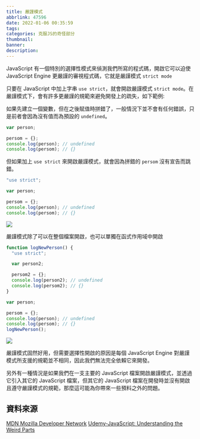 ```yaml
---
title: 嚴謹模式
abbrlink: 47596
date: 2022-01-06 00:35:59
tags:
categories: 克服JS的奇怪部分
thumbnail:
banner:
description:
---
```


<!-- @format -->

JavaScript 有一個特別的選擇性模式來偵測我們所寫的程式碼，開啟它可以迫使 JavaScript Engine 更嚴謹的審視程式碼，它就是嚴謹模式 `strict mode`

<!-- more -->

只要在 JavaScript 中加上字串 `use strict`，就會開啟嚴謹模式 `strict mode`。在嚴謹模式下，會有許多更嚴謹的規範來避免開發上的疏失，如下範例:

如果先建立一個變數，但在之後賦值時拼錯了，一般情況下並不會有任何錯誤，只是前者會因為沒有值而為預設的 `undefined`。

```js
var person;

persom = {};
console.log(person); // undefined
console.log(persom); // {}
```

但如果加上 `use strict` 來開啟嚴謹模式，就會因為拼錯的 `persom` 沒有宣告而跳錯。

```js
"use strict";

var person;

persom = {};
console.log(person); // undefined
console.log(persom); // {}
```

![](error.png)

嚴謹模式除了可以在整個檔案開啟，也可以單獨在函式作用域中開啟

```js
function logNewPerson() {
  "use strict";

  var person2;

  persom2 = {};
  console.log(person2); // undefined
  console.log(persom2); // {}
}

var person;

persom = {};
console.log(person); // undefined
console.log(persom); // {}
logNewPerson();
```

![](error-in-function.png)

嚴謹模式固然好用，但需要選擇性開啟的原因是每個 JavaScript Engine 對嚴謹模式所支援的規範並不相同，因此我們無法完全依賴它來開發。

另外有一種情況是如果我們在一支主要的 JavaScript 檔案開啟嚴謹模式，並透過它引入其它的 JavaScript 檔案，但其它的 JavaScript 檔案在開發時並沒有開啟且遵守嚴謹模式的規範，那麼這可能為你帶來一些預料之外的問題。

## 資料來源

[MDN Mozilla Developer Network](https://developer.mozilla.org/en-US/docs/Web/JavaScript/Reference/Strict_mode)
[Udemy-JavaScript: Understanding the Weird Parts](https://www.udemy.com/course/understand-javascript/)
